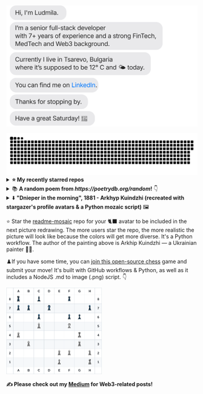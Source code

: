 [![](https://raw.githubusercontent.com/milaabl/milaabl/main/chat.svg)](https://www.linkedin.com/in/ludmila-a-dev/)

<!-- https://github.com/milaabl/milaabl/assets/86361434/c35b0e6f-acf0-435e-920d-b90faa4788ad -->

<img alt="Snake eating my contributions for breakfast🧉" src="https://raw.githubusercontent.com/milaabl/milaabl-readme/preview/github-contribution-grid-snake.svg" />

<details>
<summary>
  <strong>⭐ My recently starred repos </strong>
</summary>
  
<!-- Starred repos start -->
| Name | Url | Stars | Description |
| --- | --- |  --- |  --- |
| glitch-txs/walletconnect-cafe|https://github.com/glitch-txs/walletconnect-cafe|2|Ethereum-provider implementation with Cafe (global state manager)|
| glitch-txs/metamask-csp-firefox|https://github.com/glitch-txs/metamask-csp-firefox|3|MetaMask is blocked by Firefox when using CSP|
| glitch-txs/next-auth|https://github.com/glitch-txs/next-auth|1|Authentication for the Web.|
| glitch-txs/ethers-ethereum-provider|https://github.com/glitch-txs/ethers-ethereum-provider|1|MRE|
| michaelsbradleyjr/nim-notcurses|https://github.com/michaelsbradleyjr/nim-notcurses|25|Nim wrapper for Notcurses: blingful TUIs and character graphics|
| arianXdev/hardhat-jest|https://github.com/arianXdev/hardhat-jest|10|A Hardhat plugin that allows you to use Jest easily!|
| przemek890/Gender_prediction|https://github.com/przemek890/Gender_prediction|4|An application that utilizes camera input to predict a person's gender using a convolutional layer in PyTorch.|
| pieralukasz/pixel-recruitment-task|https://github.com/pieralukasz/pixel-recruitment-task|1|Zadanie rekrutacyjne Pixel Technology|
| SaraRasoulian/oop-solid-patterns|https://github.com/SaraRasoulian/oop-solid-patterns|12|💎  An educational repository for OOP, SOLID and Design Patterns|
| SaraRasoulian/SaraRasoulian|https://github.com/SaraRasoulian/SaraRasoulian|15||
| BogdanMFometescu/resume-builder|https://github.com/BogdanMFometescu/resume-builder|12|Django-based web application that allows users to create, update, and export professional resumes.|
| 0xMimir/Advance-CNN-LSTM-Model-for-Cryptocurrency-Forecasting|https://github.com/0xMimir/Advance-CNN-LSTM-Model-for-Cryptocurrency-Forecasting|6|CNN LSTM model used for predicting cryptocurrencies|
| b-hristov/b-hristov|https://github.com/b-hristov/b-hristov|1||
| CloverGit/CloverGit|https://github.com/CloverGit/CloverGit|5||
| TatevKaren/TatevKaren-data-science-portfolio|https://github.com/TatevKaren/TatevKaren-data-science-portfolio|54|Data Science Portfolio of Tatev Karen Aslanyan including Case Studies and Research Projects that I have completed that solve business problems or introduce new products. Case Study papers, codes, and additional resources are all included.|
| PiotrRut/elonmusk-twitter-notifier|https://github.com/PiotrRut/elonmusk-twitter-notifier|60|AI driven e-mail notifier for tweets mentioning stock from Elon Musk 📈|
| Vendicated/Vencord|https://github.com/Vendicated/Vencord|6146|The cutest Discord client mod|
| yeoman/yo|https://github.com/yeoman/yo|3775|CLI tool for running Yeoman generators|
| matter-labs/zksync-era|https://github.com/matter-labs/zksync-era|2491|zkSync era|
| 0age/create2crunch|https://github.com/0age/create2crunch|412|A Rust program for finding salts that create gas-efficient Ethereum addresses via CREATE2.|
| joshstevens19/ethereum-multicall|https://github.com/joshstevens19/ethereum-multicall|326|Ability to call many ethereum constant function calls in 1 JSONRPC request|
| threshold-network/token-dashboard|https://github.com/threshold-network/token-dashboard|21||
| LimeChain/mongoose-immutable-plugin|https://github.com/LimeChain/mongoose-immutable-plugin|2|Mongoose plugin guarding fields from modifications|
| ankitects/anki|https://github.com/ankitects/anki|16843|Anki's shared backend and web components, and the Qt frontend|
| lightningnetwork/lnd|https://github.com/lightningnetwork/lnd|7420|Lightning Network Daemon ⚡️|
| CoNarrative/mongo-immutable|https://github.com/CoNarrative/mongo-immutable|10|Immutable MongoDB.|
| lightningdevkit/rust-lightning|https://github.com/lightningdevkit/rust-lightning|1066|A highly modular Bitcoin Lightning library written in Rust. It's rust-lightning, not Rusty's Lightning!|
| node-lightning/node-lightning|https://github.com/node-lightning/node-lightning|130|Bitcoin Lighting Network implemented in Node.js|
| OpenZeppelin/openzeppelin-contracts-upgradeable|https://github.com/OpenZeppelin/openzeppelin-contracts-upgradeable|927|Upgradeable variant of OpenZeppelin Contracts, meant for use in upgradeable contracts. |
| dapphub/ds-test|https://github.com/dapphub/ds-test|196|Assertions, equality checks and other test helpers|

<!-- Starred repos end -->

</details>

<details>
  <summary>📚 <strong>A random poem from <em>https://poetrydb.org/random</em>!</strong> 👇 </summary>

<!-- Start poem -->
# 💮 The Peace-Pipe by *Henry Wadsworth Longfellow*

<p>
    On the Mountains of the Prairie,<br/>On the great Red Pipe-stone Quarry,<br/>Gitche Manito, the mighty,<br/>He the Master of Life, descending,<br/>On the red crags of the quarry<br/>Stood erect, and called the nations,<br/>Called the tribes of men together.<br/>From his footprints flowed a river,<br/>Leaped into the light of morning,<br/>O'er the precipice plunging downward<br/>Gleamed like Ishkoodah, the comet.<br/>And the Spirit, stooping earthward,<br/>With his finger on the meadow<br/>Traced a winding pathway for it,<br/>Saying to it, "Run in this way!"<br/>From the red stone of the quarry<br/>With his hand he broke a fragment,<br/>Moulded it into a pipe-head,<br/>Shaped and fashioned it with figures;<br/>From the margin of the river<br/>Took a long reed for a pipe-stem,<br/>With its dark green leaves upon it;<br/>Filled the pipe with bark of willow,<br/>With the bark of the red willow;<br/>Breathed upon the neighboring forest,<br/>Made its great boughs chafe together,<br/>Till in flame they burst and kindled;<br/>And erect upon the mountains,<br/>Gitche Manito, the mighty,<br/>Smoked the calumet, the Peace-Pipe,<br/>As a signal to the nations.<br/>And the smoke rose slowly, slowly,<br/>Through the tranquil air of morning,<br/>First a single line of darkness,<br/>Then a denser, bluer vapor,<br/>Then a snow-white cloud unfolding,<br/>Like the tree-tops of the forest,<br/>Ever rising, rising, rising,<br/>Till it touched the top of heaven,<br/>Till it broke against the heaven,<br/>And rolled outward all around it.<br/>From the Vale of Tawasentha,<br/>From the Valley of Wyoming,<br/>From the groves of Tuscaloosa,<br/>From the far-off Rocky Mountains,<br/>From the Northern lakes and rivers<br/>All the tribes beheld the signal,<br/>Saw the distant smoke ascending,<br/>The Pukwana of the Peace-Pipe.<br/>And the Prophets of the nations<br/>Said: "Behold it, the Pukwana!<br/>By the signal of the Peace-Pipe,<br/>Bending like a wand of willow,<br/>Waving like a hand that beckons,<br/>Gitche Manito, the mighty,<br/>Calls the tribes of men together,<br/>Calls the warriors to his council!"<br/>Down the rivers, o'er the prairies,<br/>Came the warriors of the nations,<br/>Came the Delawares and Mohawks,<br/>Came the Choctaws and Camanches,<br/>Came the Shoshonies and Blackfeet,<br/>Came the Pawnees and Omahas,<br/>Came the Mandans and Dacotahs,<br/>Came the Hurons and Ojibways,<br/>All the warriors drawn together<br/>By the signal of the Peace-Pipe,<br/>To the Mountains of the Prairie,<br/>To the great Red Pipe-stone Quarry,<br/>And they stood there on the meadow,<br/>With their weapons and their war-gear,<br/>Painted like the leaves of Autumn,<br/>Painted like the sky of morning,<br/>Wildly glaring at each other;<br/>In their faces stem defiance,<br/>In their hearts the feuds of ages,<br/>The hereditary hatred,<br/>The ancestral thirst of vengeance.<br/>Gitche Manito, the mighty,<br/>The creator of the nations,<br/>Looked upon them with compassion,<br/>With paternal love and pity;<br/>Looked upon their wrath and wrangling<br/>But as quarrels among children,<br/>But as feuds and fights of children!<br/>Over them he stretched his right hand,<br/>To subdue their stubborn natures,<br/>To allay their thirst and fever,<br/>By the shadow of his right hand;<br/>Spake to them with voice majestic<br/>As the sound of far-off waters,<br/>Falling into deep abysses,<br/>Warning, chiding, spake in this wise :<br/>"O my children! my poor children!<br/>Listen to the words of wisdom,<br/>Listen to the words of warning,<br/>From the lips of the Great Spirit,<br/>From the Master of Life, who made you!<br/>"I have given you lands to hunt in,<br/>I have given you streams to fish in,<br/>I have given you bear and bison,<br/>I have given you roe and reindeer,<br/>I have given you brant and beaver,<br/>Filled the marshes full of wild-fowl,<br/>Filled the rivers full of fishes:<br/>Why then are you not contented?<br/>Why then will you hunt each other?<br/>"I am weary of your quarrels,<br/>Weary of your wars and bloodshed,<br/>Weary of your prayers for vengeance,<br/>Of your wranglings and dissensions;<br/>All your strength is in your union,<br/>All your danger is in discord;<br/>Therefore be at peace henceforward,<br/>And as brothers live together.<br/>"I will send a Prophet to you,<br/>A Deliverer of the nations,<br/>Who shall guide you and shall teach you,<br/>Who shall toil and suffer with you.<br/>If you listen to his counsels,<br/>You will multiply and prosper;<br/>If his warnings pass unheeded,<br/>You will fade away and perish!<br/>"Bathe now in the stream before you,<br/>Wash the war-paint from your faces,<br/>Wash the blood-stains from your fingers,<br/>Bury your war-clubs and your weapons,<br/>Break the red stone from this quarry,<br/>Mould and make it into Peace-Pipes,<br/>Take the reeds that grow beside you,<br/>Deck them with your brightest feathers,<br/>Smoke the calumet together,<br/>And as brothers live henceforward!"<br/>Then upon the ground the warriors<br/>Threw their cloaks and shirts of deer-skin,<br/>Threw their weapons and their war-gear,<br/>Leaped into the rushing river,<br/>Washed the war-paint from their faces.<br/>Clear above them flowed the water,<br/>Clear and limpid from the footprints<br/>Of the Master of Life descending;<br/>Dark below them flowed the water,<br/>Soiled and stained with streaks of crimson,<br/>As if blood were mingled with it!<br/>From the river came the warriors,<br/>Clean and washed from all their war-paint;<br/>On the banks their clubs they buried,<br/>Buried all their warlike weapons.<br/>Gitche Manito, the mighty,<br/>The Great Spirit, the creator,<br/>Smiled upon his helpless children!<br/>And in silence all the warriors<br/>Broke the red stone of the quarry,<br/>Smoothed and formed it into Peace-Pipes,<br/>Broke the long reeds by the river,<br/>Decked them with their brightest feathers,<br/>And departed each one homeward,<br/>While the Master of Life, ascending,<br/>Through the opening of cloud-curtains,<br/>Through the doorways of the heaven,<br/>Vanished from before their faces,<br/>In the smoke that rolled around him,<br/>The Pukwana of the Peace-Pipe!
</p>

***
<!-- End poem -->
</details>

<details>
<summary>
  ⬇️ <strong>"Dnieper in the morning", 1881 - Arkhyp Kuindzhi (recreated with stargazer's profile avatars & a Python mozaic script)</strong> 🖼️
</summary>

<img width="49%" src="https://raw.githubusercontent.com/milaabl/readme-mosaic/main/data/input.jpg" alt="Original picture"/>
<img width="49%" src="https://raw.githubusercontent.com/milaabl/readme-mosaic/main/data/output.jpg" alt="Output picture"/>
<img width="70%" src="https://raw.githubusercontent.com/milaabl/readme-mosaic/main/data/output.gif" alt="Output GIF"/>
</details>

⭐ Star the [readme-mosaic](https://github.com/milaabl/readme-mosaic) repo for your 🐈‍⬛ avatar to be included in the next picture redrawing. The more users star the repo, the more realistic the picture will look like because the colors will get more diverse. It's a Python workflow. The author of the painting above is Arkhip Kuindzhi — a Ukrainian painter 💙💛.

♟️If you have some time, you can [join this open-source chess](https://github.com/milaabl/readme-chess) game and submit your move! It's built with GitHub workflows & Python, as well as it includes a NodeJS .md to image (.png) script. 👇

<a href="https://github.com/milaabl/readme-chess/blob/master/README.md"><img src="https://raw.githubusercontent.com/milaabl/readme-chess/master/chess.png" alt="README chess dynamic game preview" width="50%" /></a>

<strong>✍️ Please check out my <a href="https://medium.com/@milaabl2405">Medium</a> for Web3-related posts!</strong>
